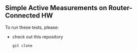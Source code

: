 ## Simple Active Measurements on Router-Connected HW

To run these tests, please:
* check out this repository
  ```
  git clone 
  ```

